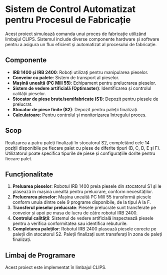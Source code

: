# Sistem de Control Automatizat pentru Procesul de Fabricație

Acest proiect simulează comanda unui proces de fabricație utilizând limbajul CLIPS. Sistemul include diverse componente hardware și software pentru a asigura un flux eficient și automatizat al procesului de fabricație.

## Componente

- **IRB 1400 și IRB 2400**: Roboți utilizați pentru manipularea pieselor.
- **Conveior cu palete**: Sistem de transport al pieselor.
- **Mașină unealtă (PC Mill 55)**: Echipament pentru prelucrarea pieselor.
- **Sistem de vedere artificială (Optimaster)**: Identificarea și controlul calității pieselor.
- **Stocator de piese brute/semifabricate (S1)**: Depozit pentru piesele de prelucrat.
- **Stocator de piese finite (S2)**: Depozit pentru paleții finalizați.
- **Calculatoare**: Pentru controlul și monitorizarea întregului proces.

## Scop

Realizarea a patru paleți finalizați în stocatorul S2, completând cele 14 poziții disponibile pe fiecare palet cu piese de diferite tipuri (B, C, D, E și F). Utilizatorul poate specifica tipurile de piese și configurațiile dorite pentru fiecare palet.

## Funcționalitate

1. **Preluarea pieselor**: Robotul IRB 1400 preia piesele din stocatorul S1 și le plasează în mașina unealtă pentru prelucrare, conform necesităților.
2. **Prelucrarea pieselor**: Mașina unealtă PC Mill 55 transformă piesele conform unuia dintre cele 9 programe disponibile, de la tipul A la F.
3. **Transferul pieselor prelucrate**: Piesele prelucrate sunt transferate pe conveior și apoi pe masa de lucru de către robotul IRB 2400.
4. **Controlul calității**: Sistemul de vedere artificială inspectează piesele pentru a verifica conformitatea sau identifica rebuturile.
5. **Completarea paleților**: Robotul IRB 2400 plasează piesele corecte pe paleții din stocatorul S2. Paleții finalizați sunt transferați în zona de paleți finalizați.

## Limbaj de Programare
Acest proiect este implementat în limbajul CLIPS.
